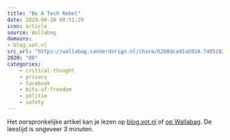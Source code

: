 ```yaml
---
title: "Be A Tech Rebel"
date: 2020-08-20 08:51:29
icon: article
source: Wallabag
domains:
- blog.xot.nl
src_url: "https://wallabag.sanderdorigo.nl/share/6260dcad1ab934.74852828"
2020: "08"
categories:
    - critical-thought
    - privacy
    - facebook
    - bits-of-freedom
    - politie
    - safety
---
```

Het oorspronkelijke artikel kan je lezen op [blog.xot.nl](https://blog.xot.nl/2019/06/28/be-a-tech-rebel/) of [op Wallabag](https://wallabag.sanderdorigo.nl/share/6260dcad1ab934.74852828). De leestijd is ongeveer 3 minuten.
